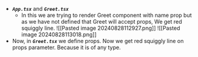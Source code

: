 - ***`App.tsx`*** and ***`Greet.tsx`***
	-  In this we are trying to render Greet component with name prop but as we have not defined that Greet will accept props, We get red squiggly line.
	 ![[Pasted image 20240828112927.png]]
	 ![[Pasted image 20240828113018.png]]
- Now, in ***`Greet.tsx`*** we define props. Now we get red squiggly line on props parameter. Because it is of any type.
     